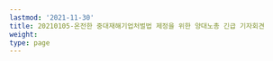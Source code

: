 ```yaml
---
lastmod: '2021-11-30'
title: 20210105-온전한 중대재해기업처벌법 제정을 위한 양대노총 긴급 기자회견
weight: 
type: page
---
```

